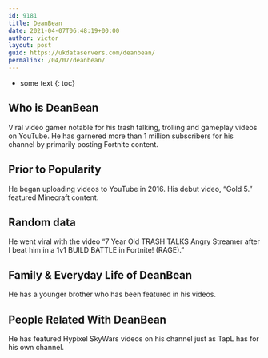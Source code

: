 ```yaml
---
id: 9181
title: DeanBean
date: 2021-04-07T06:48:19+00:00
author: victor
layout: post
guid: https://ukdataservers.com/deanbean/
permalink: /04/07/deanbean/
---
```


* some text
{: toc}


## Who is DeanBean



Viral video gamer notable for his trash talking, trolling and gameplay videos on YouTube. He has garnered more than 1 million subscribers for his channel by primarily posting Fortnite content. 

                
                
                
## Prior to Popularity



He began uploading videos to YouTube in 2016. His debut video, &#8220;Gold 5.&#8221; featured Minecraft content. 

                
                
                
## Random data



He went viral with the video &#8220;7 Year Old TRASH TALKS Angry Streamer after I beat him in a 1v1 BUILD BATTLE in Fortnite! (RAGE).&#8221; 

                
                
                
## Family & Everyday Life of DeanBean



He has a younger brother who has been featured in his videos. 

                
                
                
## People Related With DeanBean



He has featured Hypixel SkyWars videos on his channel just as TapL has for his own channel. 

                
              
            
          
          
          